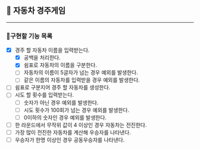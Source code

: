 ## 🚗 자동차 경주게임

---

### 🚀구현할 기능 목록

- [x] 경주 할 자동차 이름을 입력받는다.
    - [x] 공백을 처리한다.
    - [x] 쉼표로 자동차의 이름을 구분한다.
    - [ ] 자동차의 이름이 5글자가 넘는 경우 예외를 발생한다.
    - [ ] 같은 이름의 자동차를 입력받을 경우 예외를 발생한다.
- [ ] 쉼표로 구분지어 경주 할 자동차를 생성한다.
- [ ] 시도 할 횟수를 입력받는다.
    - [ ] 숫자가 아닌 경우 예외를 발생한다.
    - [ ] 시도 횟수가 100회가 넘는 경우 예외를 발생한다.
    - [ ] 0이하의 숫자인 경우 예외를 발생한다.
- [ ] 한 라운드에서 무작위 값이 4 이상인 경우 자동차는 전진한다.
- [ ] 가장 많이 전진한 자동차를 계산해 우승자를 나타낸다.
- [ ] 우승자가 한명 이상인 경우 공동우승자를 나타낸다.